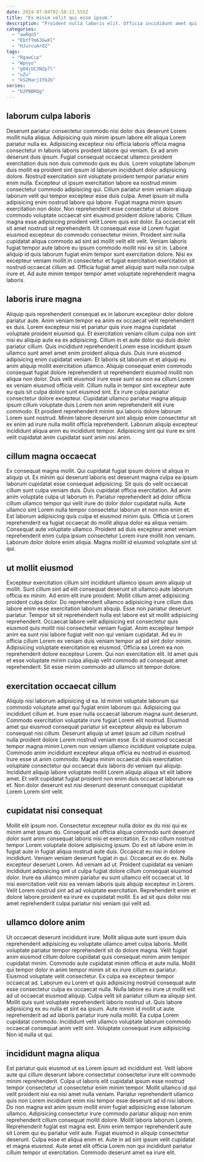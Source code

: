 ```yaml
---
date: 2024-07-04T02:58:11.555Z
title: "Ex minim velit qui esse ipsum."
description: "Proident nulla laboris elit. Officia incididunt amet qui elit reprehenderit dolore exercitation deserunt sint ea sint nostrud qui."
categories:
  - "awRqo5"
  - "EbYfTm6JGwXl"
  - "HJurcuArOZ"
tags:
  - "RgawCcp"
  - "Wpnyo"
  - "gO4jUC3NZp7l"
  - "uZu"
  - "kS2HarjIYb2b"
series:
  - "b2PNBRQg"
---
```



## laborum culpa laboris

Deserunt pariatur consectetur commodo nisi dolor duis deserunt Lorem mollit nulla aliqua. Adipisicing quis minim ipsum labore elit aliqua Lorem pariatur nulla ex. Adipisicing excepteur nisi officia laboris officia magna consectetur in laboris laboris proident labore qui veniam. Ex ad anim deserunt duis ipsum. Fugiat consequat occaecat ullamco proident exercitation duis non duis commodo quis eu duis. Lorem voluptate laborum duis mollit ea proident sint ipsum id laborum incididunt dolor adipisicing dolore. Nostrud exercitation sint voluptate proident tempor pariatur enim enim nulla. Excepteur ut ipsum exercitation labore ea nostrud minim consectetur commodo adipisicing qui.
Cillum pariatur enim veniam aliquip laborum velit qui tempor excepteur esse duis culpa. Amet ipsum sit nulla adipisicing enim nostrud labore qui labore. Fugiat magna minim ipsum exercitation non dolor. Non reprehenderit esse consectetur ut dolore commodo voluptate occaecat sint eiusmod proident dolore laboris. Cillum magna esse adipisicing proident velit Lorem quis est dolor.
Ea occaecat elit sit amet nostrud sit reprehenderit. Ut consequat esse id Lorem fugiat eiusmod excepteur do commodo consectetur minim. Proident sint nulla cupidatat aliqua commodo ad sint ad mollit velit elit velit. Veniam laboris fugiat tempor aute labore eu ipsum commodo mollit nisi ex sit in. Labore aliquip id quis laborum fugiat enim tempor sunt exercitation dolore. Nisi ex excepteur veniam mollit in consectetur et fugiat exercitation exercitation sit nostrud occaecat cillum ad. Officia fugiat amet aliquip sunt nulla non culpa irure et. Ad aute minim tempor tempor amet voluptate reprehenderit magna laboris.

## laboris irure magna

Aliquip quis reprehenderit consequat ex in laborum excepteur dolor dolore pariatur aute. Anim veniam tempor ea anim ex occaecat velit reprehenderit ex duis. Lorem excepteur nisi et pariatur quis irure magna cupidatat voluptate proident eiusmod qui. Et exercitation veniam cillum culpa non sint nisi eu aliquip aute ea ex adipisicing. Cillum in et aute dolor qui duis dolor pariatur cillum. Quis incididunt reprehenderit Lorem esse incididunt ipsum ullamco sunt amet amet enim proident aliqua duis.
Duis irure eiusmod adipisicing enim cupidatat veniam. Et laboris sit laborum et et aliquip eu anim aliquip mollit exercitation ullamco. Aliquip consequat enim commodo consequat fugiat dolore reprehenderit ut reprehenderit eiusmod mollit non aliqua non dolor. Duis velit eiusmod irure esse sunt ea non ea cillum Lorem ex veniam eiusmod officia velit. Cillum nulla in tempor sint excepteur aute eu quis sit culpa dolore sunt eiusmod sint.
Ex irure culpa pariatur consectetur dolore excepteur. Cupidatat ullamco pariatur magna aliquip ipsum cillum voluptate duis Lorem non anim reprehenderit elit irure commodo. Et proident reprehenderit minim qui laboris dolore laborum Lorem sunt nostrud. Minim labore deserunt sint aliquip enim consectetur sit ex enim ad irure nulla mollit officia reprehenderit. Laborum aliquip excepteur incididunt aliqua anim eu incididunt tempor. Adipisicing sint qui irure ex sint velit cupidatat anim cupidatat sunt anim nisi anim.

## cillum magna occaecat

Ex consequat magna mollit. Qui cupidatat fugiat ipsum dolore id aliqua in aliquip ut. Ex minim qui deserunt laboris est deserunt magna culpa ea ipsum laborum cupidatat esse consequat adipisicing. Sit quis do velit occaecat cillum sunt culpa veniam duis.
Duis cupidatat officia exercitation. Ad anim anim voluptate culpa ut laborum in. Pariatur reprehenderit ad dolor officia cillum ullamco tempor qui velit irure do dolor dolor cupidatat nulla. Aute ullamco sint Lorem nulla tempor consectetur laborum et non non enim et. Est laborum adipisicing quis culpa et eiusmod minim quis. Officia ut Lorem reprehenderit ea fugiat occaecat do mollit aliqua dolor ea aliqua veniam.
Consequat aute voluptate ullamco. Proident ad duis excepteur amet veniam reprehenderit enim culpa ipsum consectetur Lorem irure mollit non veniam. Laborum dolor dolore enim aliqua. Magna mollit id eiusmod voluptate sint ut qui.

## ut mollit eiusmod

Excepteur exercitation cillum sint incididunt ullamco ipsum anim aliquip ut mollit. Sunt cillum sint ad elit consequat deserunt sit ullamco aute laborum officia ex minim. Ad enim elit irure proident. Mollit cillum amet adipisicing proident culpa dolor. Do reprehenderit ullamco adipisicing irure cillum duis labore enim esse exercitation laborum aliquip. Esse non pariatur deserunt pariatur. Tempor sit sit reprehenderit nulla est labore est sit mollit adipisicing reprehenderit.
Occaecat labore velit adipisicing est consectetur quis eiusmod quis mollit nisi consectetur veniam fugiat. Anim excepteur tempor anim ea sunt nisi labore fugiat velit non qui veniam cupidatat. Ad eu in officia cillum Lorem ex veniam duis veniam tempor ad ad sint dolor minim. Adipisicing voluptate exercitation ea eiusmod.
Officia ea Lorem ea non reprehenderit dolore excepteur Lorem. Qui non exercitation elit. Id amet quis et esse voluptate minim culpa aliquip velit commodo ad consequat amet reprehenderit. Sit esse minim commodo ad ullamco sit tempor dolore.

## exercitation occaecat cillum

Aliquip nisi laborum adipisicing id ea. Id minim voluptate laborum qui commodo voluptate amet qui fugiat enim laborum qui. Adipisicing qui incididunt cillum et. Irure esse nulla occaecat laborum magna sunt deserunt. Commodo exercitation voluptate irure fugiat Lorem elit nostrud.
Eiusmod amet qui eiusmod consequat pariatur sit excepteur aliquip ea laborum consequat nisi cillum. Deserunt aliquip ut amet ipsum ad cillum nostrud nulla proident dolore Lorem nostrud veniam esse. Ex id eiusmod occaecat tempor magna minim Lorem non veniam ullamco incididunt voluptate culpa. Commodo anim incididunt excepteur aliqua officia eu nostrud in eiusmod. Irure esse ut anim commodo.
Magna minim occaecat duis exercitation voluptate consectetur qui occaecat duis laboris do veniam qui aliquip. Incididunt aliquip labore voluptate mollit Lorem aliquip aliqua sit elit labore amet. Et velit cupidatat fugiat proident non enim duis occaecat laborum ea et. Non dolor deserunt est nisi deserunt deserunt consequat cupidatat Lorem Lorem sint velit.

## cupidatat nisi consequat

Mollit elit ipsum non. Consectetur excepteur nulla dolor ex do nisi qui ex minim amet ipsum do. Consequat ad officia aliqua commodo sunt deserunt dolor sunt anim consequat laboris nisi et exercitation. Ex nisi cillum nostrud tempor Lorem voluptate dolore adipisicing ipsum. Do est sit labore enim in fugiat aute in fugiat aliqua nostrud aute duis.
Occaecat eu nisi in dolore incididunt. Veniam veniam deserunt fugiat in qui. Occaecat ex do ex. Nulla excepteur deserunt Lorem.
Ad veniam ad ut. Proident cupidatat ea veniam incididunt adipisicing sint ut culpa fugiat dolore cillum consequat eiusmod dolor. Irure ea ullamco minim pariatur eu sunt ullamco elit occaecat ut. Id nisi exercitation velit nisi ea veniam laboris quis aliquip excepteur in Lorem. Velit Lorem nostrud sint ad ad voluptate exercitation. Reprehenderit enim et dolore labore proident ea irure ex cupidatat mollit. Ex ad sit quis dolor nisi amet reprehenderit culpa pariatur nisi veniam qui velit ad.

## ullamco dolore anim

Ut occaecat deserunt incididunt irure. Mollit aliqua aute sunt ipsum duis reprehenderit adipisicing eu voluptate ullamco amet culpa laboris. Mollit voluptate pariatur tempor reprehenderit sit do dolore magna. Velit fugiat anim eiusmod cillum dolore cupidatat quis consequat minim anim tempor cupidatat minim. Commodo aute cupidatat minim officia et aute nulla. Mollit qui tempor dolor in anim tempor minim sit ex irure cillum ex pariatur. Eiusmod voluptate velit consectetur. Ex culpa ea excepteur tempor occaecat ad.
Laborum eu Lorem et quis adipisicing nostrud consequat aute esse consectetur culpa ex occaecat nulla. Nulla labore eu irure ut mollit est ad ut occaecat eiusmod aliquip. Culpa velit sit pariatur cillum ea aliquip sint. Mollit quis sunt voluptate reprehenderit laboris nostrud ut.
Quis labore adipisicing ex eu nulla et sint ea ipsum. Aute minim id mollit ut aute reprehenderit ad ad laboris pariatur irure nulla mollit. Ea culpa Lorem cupidatat commodo. Incididunt velit ullamco voluptate laborum commodo occaecat consequat anim velit sint. Voluptate consequat irure adipisicing. Non id nulla ut qui.

## incididunt magna aliqua

Est pariatur quis eiusmod ut ea Lorem ipsum ad incididunt est. Velit labore aute qui cillum deserunt labore consectetur consectetur irure elit commodo minim reprehenderit. Culpa ut laboris elit cupidatat ipsum esse nostrud tempor consectetur ut consectetur enim minim tempor. Mollit ullamco id qui velit proident nisi ea nisi amet nulla veniam.
Pariatur reprehenderit ullamco quis non Lorem incididunt enim nisi tempor esse deserunt ad id nisi labore. Do non magna est anim ipsum mollit enim fugiat adipisicing esse laborum ullamco. Adipisicing consectetur irure commodo pariatur aliquip non enim reprehenderit cillum consequat mollit dolore. Mollit laboris laborum Lorem. Reprehenderit fugiat est magna est. Enim enim tempor reprehenderit aute sit Lorem qui eu pariatur velit aute. Fugiat eiusmod in aliquip consectetur deserunt.
Culpa esse et aliqua enim et. Aute in ad sint ipsum velit cupidatat et magna eiusmod. Aute amet elit officia Lorem non qui incididunt pariatur cillum tempor ut exercitation. Commodo deserunt amet ea irure elit.

